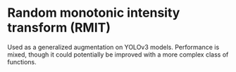 # Random monotonic intensity transform (RMIT)

Used as a generalized augmentation on YOLOv3 models. Performance is mixed, though it could potentially be improved with a more complex class of functions.

